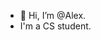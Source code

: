 - 👋 Hi, I’m @Alex.
- I'm a CS student.

<!---
AlexCode825/AlexCode825 is a ✨ special ✨ repository because its `README.md` (this file) appears on your GitHub profile.
You can click the Preview link to take a look at your changes.
--->
